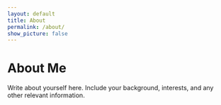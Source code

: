 ```yaml
---
layout: default
title: About
permalink: /about/
show_picture: false
---
```


# About Me
Write about yourself here. Include your background, interests, and any other relevant information.